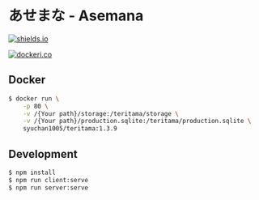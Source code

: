 # あせまな - Asemana

[![shields.io](https://img.shields.io/badge/latest-v1.3.9-brightgreen?style=for-the-badge)](https://hub.docker.com/r/syuchan1005/teritama)

[![dockeri.co](https://dockeri.co/image/syuchan1005/teritama)](https://hub.docker.com/r/syuchan1005/teritama)

## Docker
```bash
$ docker run \
    -p 80 \
    -v /{Your path}/storage:/teritama/storage \
    -v /{Your path}/production.sqlite:/teritama/production.sqlite \
    syuchan1005/teritama:1.3.9
```

## Development
```bash
$ npm install
$ npm run client:serve
$ npm run server:serve
```
